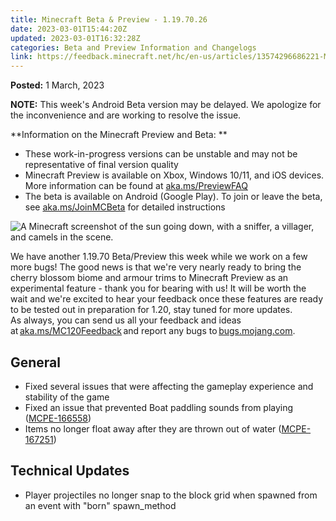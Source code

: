 ```yaml
---
title: Minecraft Beta & Preview - 1.19.70.26
date: 2023-03-01T15:44:20Z
updated: 2023-03-01T16:32:28Z
categories: Beta and Preview Information and Changelogs
link: https://feedback.minecraft.net/hc/en-us/articles/13574296686221-Minecraft-Beta-Preview-1-19-70-26
---
```


**Posted:** 1 March, 2023

**NOTE:** This week\'s Android Beta version may be delayed. We apologize for the inconvenience and are working to resolve the issue.

**Information on the Minecraft Preview and Beta: **

-   These work-in-progress versions can be unstable and may not be representative of final version quality
-   Minecraft Preview is available on Xbox, Windows 10/11, and iOS devices. More information can be found at [aka.ms/PreviewFAQ](http://aka.ms/PreviewFAQ)
-   The beta is available on Android (Google Play). To join or leave the beta, see [aka.ms/JoinMCBeta](https://aka.ms/JoinMCBeta) for detailed instructions

![A Minecraft screenshot of the sun going down, with a sniffer, a villager, and camels in the scene. ](https://feedback.minecraft.net/hc/article_attachments/13569661534989)

We have another 1.19.70 Beta/Preview this week while we work on a few more bugs! The good news is that we\'re very nearly ready to bring the cherry blossom biome and armour trims to Minecraft Preview as an experimental feature - thank you for bearing with us! It will be worth the wait and we\'re excited to hear your feedback once these features are ready to be tested out in preparation for 1.20, stay tuned for more updates.\
As always, you can send us all your feedback and ideas at [aka.ms/MC120Feedback](https://aka.ms/MC120Feedback) and report any bugs to [bugs.mojang.com](https://bugs.mojang.com/).

## **General**

-   Fixed several issues that were affecting the gameplay experience and stability of the game
-   Fixed an issue that prevented Boat paddling sounds from playing ([MCPE-166558](https://bugs.mojang.com/browse/MCPE-166558))
-   Items no longer float away after they are thrown out of water ([MCPE-167251](https://bugs.mojang.com/browse/MCPE-167251))

## **Technical Updates**

-   Player projectiles no longer snap to the block grid when spawned from an event with \"born\" spawn_method
